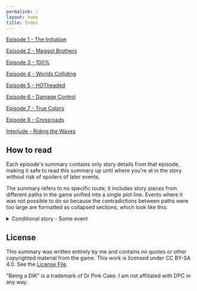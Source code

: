 ```yaml
---
permalink: /
layout: home
title: Index
---
```


[Episode 1 - The Initiation](./1.md)

[Episode 2 - Maggot Brothers](./2.md)

[Episode 3 - 100%](./3.md)

[Episode 4 - Worlds Colliding](./4.md)

[Episode 5 - HOTheaded](./5.md)

[Episode 6 - Damage Control](./6.md)

[Episode 7 - True Colors](./7.md)

[Episode 8 - Crossroads](./8.md)

[Interlude - Riding the Waves](./i1.md)

## How to read

Each episode's summary contains only story details from that episode, making it safe to read this summary up until where you're at in the story without risk of spoilers of later events.

The summary refers to no specific route; it includes story pieces from different paths in the game unified into a single plot line. Events where it was not possible to do so because the contradictions between paths were too large are formatted as collapsed sections, which look like this:

<details>
<summary>Conditional story - Some event</summary>
Something happens depending on which route you chose.

<details>
<summary>Route A</summary>
What happens in route A
</details>

<details>
<summary>Route B</summary>
What happens in route B
</details>

</details>

## License

This summary was written entirely by me and contains no quotes or other copyrighted material from the game. This work is licensed under CC BY-SA 4.0. See the [License File](./LICENSE.md).

"Being a DIK" is a trademark of Dr Pink Cake. I am not affiliated with DPC in any way.

